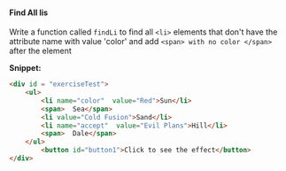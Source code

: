 #### Find All lis

Write a function called ```findLi``` to find all ```<li>``` elements that don't have the attribute name with value 'color' and add ```<span> with no color </span>``` after the element

**Snippet:**

```html
<div id = "exerciseTest">
    <ul>
        <li name="color"  value="Red">Sun</li>
        <span>  Sea</span>
        <li value="Cold Fusion">Sand</li>
        <li name="accept"  value="Evil Plans">Hill</li>
        <span>  Dale</span>
    </ul>
        <button id="button1">Click to see the effect</button>
</div>
```
